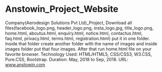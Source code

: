 # Anstowin_Project_Website
Company(Aerodesign Solutions Pvt Ltd)_Project,
Download all files(facebook_logo.png, header_logo.png, insta_logo.jpg, title_logo.png, home.html, aboutus.html, enquiry.html, notice.html, contactus.html, faq.html, privacy.html, terms.html, registration.html) put it in one folder. 
Inside that folder create another folder with the name of images and inside images folder put that four images. 
After that run home.html file on your favorite browser. 
Technology Used: HTML/HTML5, CSS/CSS3, W3.CSS, Pure.CSS, Bootstrap. 
Duration: May, 2018 to Sep, 2018. URL: www.anstowin.com
